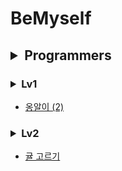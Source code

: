 # BeMyself

<h2>
<details>
<summary>Programmers</summary>
<div markdown="1">
</h2>

<h3>
<details>
<summary>Lv1</summary>
<div markdown="1">
</h3>

- [옹알이 (2)](https://github.com/fatherLeon/BeMyself/tree/main/알고리즘/Programmers/옹알이%20(2))

</div>
</details>

<h3>
<details>
<summary>Lv2</summary>
<div markdown="1">
</h3>

- [귤 고르기](https://github.com/fatherLeon/BeMyself/tree/main/알고리즘/Programmers/귤%20고르기)

</div>
</details>

</div>
</details>
